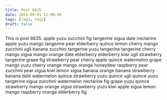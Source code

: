 ```yaml
---
title: Post 6635
date: 2024-09-01 12:00:00
tags: [tag1, tag2]
draft: false
---
```

This is post 6635.
apple
yuzu
zucchini
fig
tangerine
xigua
date
nectarine
apple
yuzu
mango
tangerine
pear
elderberry
quince
lemon
cherry
mango
zucchini
ugli
banana
zucchini
tangerine
yuzu
tangerine
tangerine
cherry
mango
xigua
mango
orange
date
elderberry
elderberry
kiwi
ugli
strawberry
tangerine
grape
fig
strawberry
pear
cherry
apple
quince
watermelon
grape
mango
yuzu
cherry
orange
mango
orange
honeydew
raspberry
pear
zucchini
pear
xigua
kiwi
lemon
xigua
banana
orange
banana
strawberry
banana
date
watermelon
quince
strawberry
yuzu
quince
ugli
quince
yuzu
tangerine
xigua
zucchini
watermelon
nectarine
fig
grape
yuzu
quince
strawberry
mango
orange
xigua
strawberry
yuzu
kiwi
apple
xigua
lemon
mango
raspberry
orange
elderberry
fig
